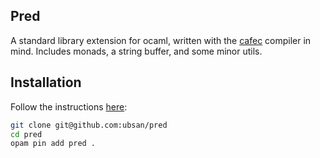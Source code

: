 Pred
---

A standard library extension for ocaml, written with the [cafec][cafec] compiler
in mind. Includes monads, a string buffer, and some minor utils.

Installation
---

Follow the instructions [here][opam-pin]:

```bash
git clone git@github.com:ubsan/pred
cd pred
opam pin add pred .
```

[cafec]: https://www.github.com/ubsan/cafe-re
[opam-pin]: https://opam.ocaml.org/doc/Packaging.html
